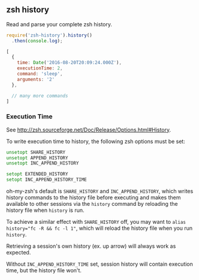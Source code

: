 ## zsh history

Read and parse your complete zsh history.

```js
require('zsh-history').history()
  .then(console.log);

[
  {
    time: Date('2016-08-20T20:09:24.000Z'),
    executionTime: 2,
    command: 'sleep',
    arguments: '2'
  },

  // many more commands
]
```

### Execution Time

See http://zsh.sourceforge.net/Doc/Release/Options.html#History.

To write execution time to history, the following zsh options must be set:

```zsh
unsetopt SHARE_HISTORY
unsetopt APPEND_HISTORY
unsetopt INC_APPEND_HISTORY

setopt EXTENDED_HISTORY
setopt INC_APPEND_HISTORY_TIME
```

oh-my-zsh's default is `SHARE_HISTORY` and `INC_APPEND_HISTORY`, which writes
history commands to the history file before executing and makes them available
to other sessions via the `history` command by reloading the history file
when `history` is run.

To achieve a similar effect with `SHARE_HISTORY` off, you may want to
`alias history="fc -R && fc -l 1"`, which will reload the history file when you
run `history`.

Retrieving a session's own history (ex. up arrow) will always work as expected.

Without `INC_APPEND_HISTORY_TIME` set, session history will contain execution
time, but the history file won't.

